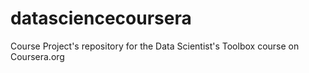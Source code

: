 # datasciencecoursera
Course Project's repository for the Data Scientist's Toolbox course on Coursera.org
